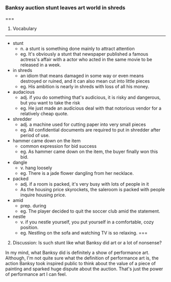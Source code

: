 ### Banksy auction stunt leaves art world in shreds
===
1. Vocabulary
---
* stunt
	- n. a stunt is something done mainly to attract attention
	- eg. It's obviously a stunt that newspaper published a famous actress's affair with a actor who acted in the same movie to be released in a week.
*  in shreds
	- an idiom that means damaged in some way or even means destroyed or ruined, and it can also mean cut into little pieces
	- eg. His ambition is nearly in shreds with loss of all his money.
* audacious
	- adj. if you do something that's audicious, it is risky and dangerous, but you want to take the risk
	- eg. He just made an audicious deal with that notorious vendor for a relatively cheap quote.
* shredder
	- adj. a machine used for cutting paper into very small pieces
	- eg. All confidential documents are required to put in shredder after period of use.
* hammer came down on the item	
	- common expression for bid success
	- eg. As hammer came down on the item, the buyer finally won this bid.
* dangle
	- v. hang loosely
	- eg. There is a jade flower dangling from her necklace.
* packed
	- adj. if a room is packed, it's very busy with lots of people in it
	- As the housing price skyrockets, the saleroom is packed with people inquire housing price.
* amid
	- prep. during
	- eg. The player decided to quit the soccer club amid the statement.
* nestle 
	- v. if you nestle yourself, you put yourself in a comfortable, cozy position.
	- eg. Nestling on the sofa and watching TV is so relaxing.
===
2. Discussion: Is such stunt like what Banksy did art or a lot of nonsense?

In my mind, what Banksy did is definitely a show of performance art. Although, I'm not quite sure what the definition of performance art is, the action Banksy took inspired public to think about the value of a piece of painting and sparked huge dispute about the auction. That's just the power of performance art I can feel. 


